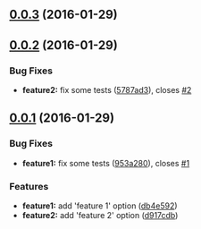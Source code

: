 <a name="0.0.3"></a>
## [0.0.3](https://github.com/bbbenja/conventional-changelog-test/compare/0.0.2...v0.0.3) (2016-01-29)




<a name="0.0.2"></a>
## [0.0.2](https://github.com/bbbenja/conventional-changelog-test/compare/0.0.1...0.0.2) (2016-01-29)


### Bug Fixes

* **feature2:** fix some tests ([5787ad3](https://github.com/bbbenja/conventional-changelog-test/commit/5787ad3)), closes [#2](https://github.com/bbbenja/conventional-changelog-test/issues/2)



<a name="0.0.1"></a>
## [0.0.1](https://github.com/bbbenja/conventional-changelog-test/compare/db4e592...0.0.1) (2016-01-29)


### Bug Fixes

* **feature1:** fix some tests ([953a280](https://github.com/bbbenja/conventional-changelog-test/commit/953a280)), closes [#1](https://github.com/bbbenja/conventional-changelog-test/issues/1)

### Features

* **feature1:** add 'feature 1' option ([db4e592](https://github.com/bbbenja/conventional-changelog-test/commit/db4e592))
* **feature2:** add 'feature 2' option ([d917cdb](https://github.com/bbbenja/conventional-changelog-test/commit/d917cdb))



